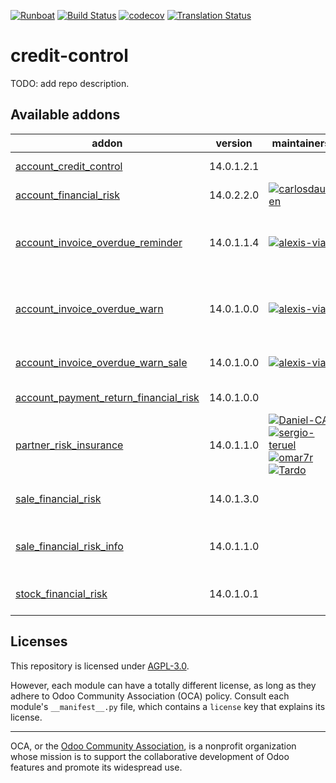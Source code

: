 
[![Runboat](https://img.shields.io/badge/runboat-Try%20me-875A7B.png)](https://runboat.odoo-community.org/builds?repo=OCA/credit-control&target_branch=14.0)
[![Build Status](https://travis-ci.com/OCA/credit-control.svg?branch=14.0)](https://travis-ci.com/OCA/credit-control)
[![codecov](https://codecov.io/gh/OCA/credit-control/branch/14.0/graph/badge.svg)](https://codecov.io/gh/OCA/credit-control)
[![Translation Status](https://translation.odoo-community.org/widgets/credit-control-14-0/-/svg-badge.svg)](https://translation.odoo-community.org/engage/credit-control-14-0/?utm_source=widget)

<!-- /!\ do not modify above this line -->

# credit-control

TODO: add repo description.

<!-- /!\ do not modify below this line -->

<!-- prettier-ignore-start -->

[//]: # (addons)

Available addons
----------------
addon | version | maintainers | summary
--- | --- | --- | ---
[account_credit_control](account_credit_control/) | 14.0.1.2.1 |  | Account Credit Control
[account_financial_risk](account_financial_risk/) | 14.0.2.2.0 | [![carlosdauden](https://github.com/carlosdauden.png?size=30px)](https://github.com/carlosdauden) | Manage customer risk
[account_invoice_overdue_reminder](account_invoice_overdue_reminder/) | 14.0.1.1.4 | [![alexis-via](https://github.com/alexis-via.png?size=30px)](https://github.com/alexis-via) | Simple mail/letter/phone overdue customer invoice reminder
[account_invoice_overdue_warn](account_invoice_overdue_warn/) | 14.0.1.0.0 | [![alexis-via](https://github.com/alexis-via.png?size=30px)](https://github.com/alexis-via) | Show warning on customer form view if it has overdue invoices
[account_invoice_overdue_warn_sale](account_invoice_overdue_warn_sale/) | 14.0.1.0.0 | [![alexis-via](https://github.com/alexis-via.png?size=30px)](https://github.com/alexis-via) | Show overdue warning on sale order form view
[account_payment_return_financial_risk](account_payment_return_financial_risk/) | 14.0.1.0.0 |  | Partner Payment Return Risk
[partner_risk_insurance](partner_risk_insurance/) | 14.0.1.1.0 | [![Daniel-CA](https://github.com/Daniel-CA.png?size=30px)](https://github.com/Daniel-CA) [![sergio-teruel](https://github.com/sergio-teruel.png?size=30px)](https://github.com/sergio-teruel) [![omar7r](https://github.com/omar7r.png?size=30px)](https://github.com/omar7r) [![Tardo](https://github.com/Tardo.png?size=30px)](https://github.com/Tardo) | Risk insurance partner information
[sale_financial_risk](sale_financial_risk/) | 14.0.1.3.0 |  | Manage partner risk in sales orders
[sale_financial_risk_info](sale_financial_risk_info/) | 14.0.1.1.0 |  | Adds risk consumption info in sales orders.
[stock_financial_risk](stock_financial_risk/) | 14.0.1.0.1 |  | Manage partner risk in stock moves

[//]: # (end addons)

<!-- prettier-ignore-end -->

## Licenses

This repository is licensed under [AGPL-3.0](LICENSE).

However, each module can have a totally different license, as long as they adhere to Odoo Community Association (OCA)
policy. Consult each module's `__manifest__.py` file, which contains a `license` key
that explains its license.

----
OCA, or the [Odoo Community Association](http://odoo-community.org/), is a nonprofit
organization whose mission is to support the collaborative development of Odoo features
and promote its widespread use.
